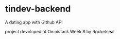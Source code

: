 # tindev-backend

A dating app with Github API

project devoloped at Omnistack Week 8 by Rocketseat
